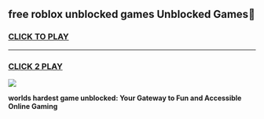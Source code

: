 
## free roblox unblocked games Unblocked Games👋
<h3>
<a href="https://premium.freeplayer.one?title=free_roblox_unblocked_games&ref=16F">CLICK TO PLAY</a></h3>
<hr>

<h3>
<a href="https://premium.freeplayer.one?title=free_roblox_unblocked_games&ref=16F">CLICK 2 PLAY</a>
  
</h3>

<a href="https://premium.freeplayer.one?title=free_roblox_unblocked_games&ref=16F/"><img src="https://clearcache.store/games.png"></a>


**worlds hardest game unblocked: Your Gateway to Fun and Accessible Online Gaming**
